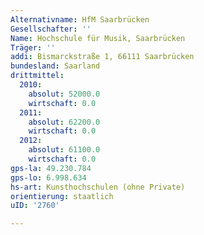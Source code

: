 ```yaml
---
Alternativname: HfM Saarbrücken
Gesellschafter: ''
Name: Hochschule für Musik, Saarbrücken
Träger: ''
addi: Bismarckstraße 1, 66111 Saarbrücken
bundesland: Saarland
drittmittel:
  2010:
    absolut: 52000.0
    wirtschaft: 0.0
  2011:
    absolut: 62200.0
    wirtschaft: 0.0
  2012:
    absolut: 61100.0
    wirtschaft: 0.0
gps-la: 49.230.784
gps-lo: 6.998.634
hs-art: Kunsthochschulen (ohne Private)
orientierung: staatlich
uID: '2760'

---
```



